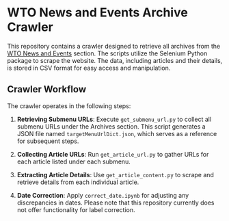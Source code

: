 # WTO News and Events Archive Crawler

This repository contains a crawler designed to retrieve all archives from the [WTO News and Events](https://www.wto.org/english/news_e/news_e.htm) section. The scripts utilize the Selenium Python package to scrape the website. The data, including articles and their details, is stored in CSV format for easy access and manipulation.

## Crawler Workflow

The crawler operates in the following steps:

1. **Retrieving Submenu URLs**: Execute `get_submenu_url.py` to collect all submenu URLs under the Archives section. This script generates a JSON file named `targetMenuUrlDict.json`, which serves as a reference for subsequent steps.

2. **Collecting Article URLs**: Run `get_article_url.py` to gather URLs for each article listed under each submenu.

3. **Extracting Article Details**: Use `get_article_content.py` to scrape and retrieve details from each individual article.

4. **Date Correction**: Apply `correct_date.ipynb` for adjusting any discrepancies in dates. Please note that this repository currently does not offer functionality for label correction.
